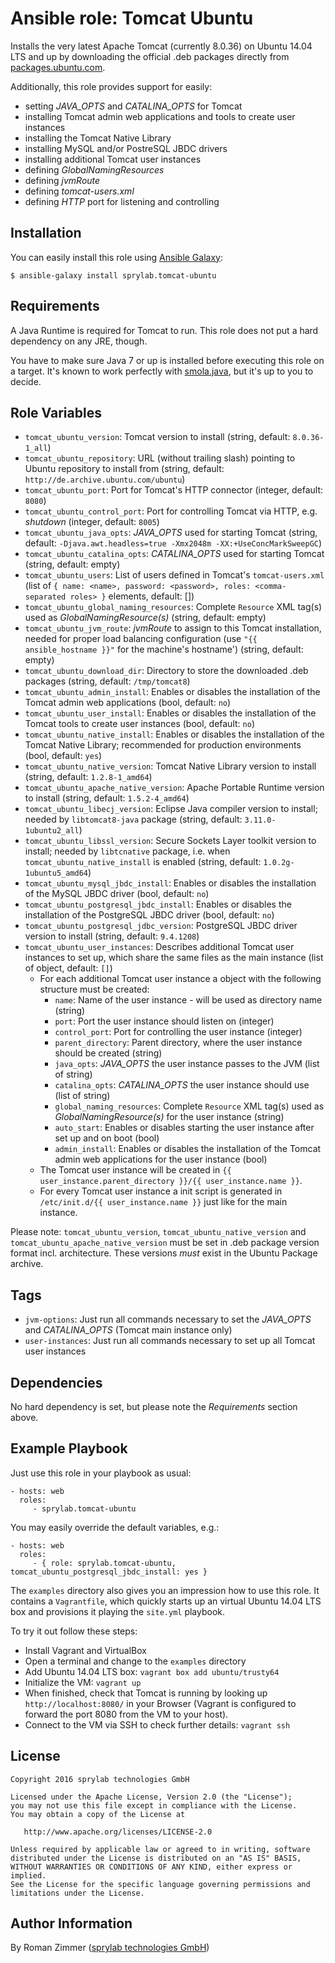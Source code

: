 Ansible role: Tomcat Ubuntu
===========================

Installs the very latest Apache Tomcat (currently 8.0.36) on Ubuntu 14.04 LTS and up by downloading the official .deb packages directly from [packages.ubuntu.com][1].

Additionally, this role provides support for easily:

* setting _JAVA_OPTS_ and _CATALINA_OPTS_ for Tomcat
* installing Tomcat admin web applications and tools to create user instances
* installing the Tomcat Native Library
* installing MySQL and/or PostreSQL JBDC drivers
* installing additional Tomcat user instances
* defining _GlobalNamingResources_
* defining _jvmRoute_
* defining _tomcat-users.xml_
* defining _HTTP_ port for listening and controlling

Installation
------------

You can easily install this role using [Ansible Galaxy][2]:

    $ ansible-galaxy install sprylab.tomcat-ubuntu

Requirements
------------

A Java Runtime is required for Tomcat to run. This role does not put a hard dependency on any JRE, though.

You have to make sure Java 7 or up is installed before executing this role on a target. It's known to work perfectly with [smola.java][3], but it's up to you to decide.

Role Variables
--------------

* `tomcat_ubuntu_version`: Tomcat version to install (string, default: `8.0.36-1_all`)
* `tomcat_ubuntu_repository`: URL (without trailing slash) pointing to Ubuntu repository to install from (string, default: `http://de.archive.ubuntu.com/ubuntu`)
* `tomcat_ubuntu_port`: Port for Tomcat's HTTP connector (integer, default: `8080`)
* `tomcat_ubuntu_control_port`: Port for controlling Tomcat via HTTP, e.g. _shutdown_ (integer, default: `8005`)
* `tomcat_ubuntu_java_opts`: _JAVA_OPTS_ used for starting Tomcat (string, default: `-Djava.awt.headless=true -Xmx2048m -XX:+UseConcMarkSweepGC`)
* `tomcat_ubuntu_catalina_opts`: _CATALINA_OPTS_ used for starting Tomcat (string, default: empty)
* `tomcat_ubuntu_users`: List of users defined in Tomcat's `tomcat-users.xml` (list of `{ name: <name>, password: <password>, roles: <comma-separated roles> }` elements, default: [])
* `tomcat_ubuntu_global_naming_resources`: Complete `Resource` XML tag(s) used as _GlobalNamingResource(s)_ (string, default: empty)
* `tomcat_ubuntu_jvm_route`: _jvmRoute_ to assign to this Tomcat installation, needed for proper load balancing configuration (use `"{{ ansible_hostname }}"` for the machine's hostname') (string, default: empty)
* `tomcat_ubuntu_download_dir`: Directory to store the downloaded .deb packages (string, default: `/tmp/tomcat8`)
* `tomcat_ubuntu_admin_install`: Enables or disables the installation of the Tomcat admin web applications (bool, default: `no`)
* `tomcat_ubuntu_user_install`: Enables or disables the installation of the Tomcat tools to create user instances (bool, default: `no`)
* `tomcat_ubuntu_native_install`: Enables or disables the installation of the Tomcat Native Library; recommended for production environments (bool, default: `yes`)
* `tomcat_ubuntu_native_version`: Tomcat Native Library version to install (string, default: `1.2.8-1_amd64`)
* `tomcat_ubuntu_apache_native_version`: Apache Portable Runtime version to install (string, default: `1.5.2-4_amd64`)
* `tomcat_ubuntu_libecj_version`: Eclipse Java compiler version to install; needed by `libtomcat8-java` package (string, default: `3.11.0-1ubuntu2_all`)
* `tomcat_ubuntu_libssl_version`: Secure Sockets Layer toolkit version to install; needed by `libtcnative` package, i.e. when `tomcat_ubuntu_native_install` is enabled (string, default: `1.0.2g-1ubuntu5_amd64`)
* `tomcat_ubuntu_mysql_jbdc_install`: Enables or disables the installation of the MySQL JBDC driver (bool, default: `no`)
* `tomcat_ubuntu_postgresql_jbdc_install`: Enables or disables the installation of the PostgreSQL JBDC driver (bool, default: `no`)
* `tomcat_ubuntu_postgresql_jdbc_version`: PostgreSQL JBDC driver version to install (string, default: `9.4.1208`)
* `tomcat_ubuntu_user_instances`: Describes additional Tomcat user instances to set up, which share the same files as the main instance (list of object, default: `[]`)
  * For each additional Tomcat user instance a object with the following structure must be created:
    * `name`: Name of the user instance - will be used as directory name (string)
    * `port`: Port the user instance should listen on (integer)
    * `control_port`: Port for controlling the user instance (integer)
    * `parent_directory`: Parent directory, where the user instance should be created (string)
    * `java_opts`: _JAVA_OPTS_ the user instance passes to the JVM (list of string)
    * `catalina_opts`: _CATALINA_OPTS_ the user instance should use (list of string)
    * `global_naming_resources`: Complete `Resource` XML tag(s) used as _GlobalNamingResource(s)_ for the user instance (string)
    * `auto_start`: Enables or disables starting the user instance after set up and on boot (bool)
    * `admin_install`: Enables or disables the installation of the Tomcat admin web applications for the user instance (bool)
  * The Tomcat user instance will be created in `{{ user_instance.parent_directory }}/{{ user_instance.name }}`.
  * For every Tomcat user instance a init script is generated in `/etc/init.d/{{ user_instance.name }}` just like for the main instance.

Please note: `tomcat_ubuntu_version`, `tomcat_ubuntu_native_version` and `tomcat_ubuntu_apache_native_version` must
be set in .deb package version format incl. architecture. These versions *must* exist in the Ubuntu Package archive.

Tags
----

* `jvm-options`: Just run all commands necessary to set the _JAVA_OPTS_ and _CATALINA_OPTS_ (Tomcat main instance only)
* `user-instances`: Just run all commands necessary to set up all Tomcat user instances

Dependencies
------------

No hard dependency is set, but please note the _Requirements_ section above.

Example Playbook
----------------

Just use this role in your playbook as usual:

    - hosts: web
      roles:
         - sprylab.tomcat-ubuntu

You may easily override the default variables, e.g.:

    - hosts: web
      roles:
         - { role: sprylab.tomcat-ubuntu, tomcat_ubuntu_postgresql_jbdc_install: yes }


The `examples` directory also gives you an impression how to use this role. It contains a `Vagrantfile`,
which quickly starts up an virtual Ubuntu 14.04 LTS box and provisions it playing the `site.yml` playbook.

To try it out follow these steps:

* Install Vagrant and VirtualBox
* Open a terminal and change to the `examples` directory
* Add Ubuntu 14.04 LTS box:
    `vagrant box add ubuntu/trusty64`
* Initialize the VM:
    `vagrant up`
 * When finished, check that Tomcat is running by looking up `http://localhost:8080/` in your Browser
 (Vagrant is configured to forward the port 8080 from the VM to your host).
 * Connect to the VM via SSH to check further details:
    `vagrant ssh`

License
-------

    Copyright 2016 sprylab technologies GmbH

    Licensed under the Apache License, Version 2.0 (the "License");
    you may not use this file except in compliance with the License.
    You may obtain a copy of the License at

       http://www.apache.org/licenses/LICENSE-2.0

    Unless required by applicable law or agreed to in writing, software
    distributed under the License is distributed on an "AS IS" BASIS,
    WITHOUT WARRANTIES OR CONDITIONS OF ANY KIND, either express or implied.
    See the License for the specific language governing permissions and
    limitations under the License.

Author Information
------------------

By Roman Zimmer ([sprylab technologies GmbH][4])

  [1]: http://packages.ubuntu.com/search?keywords=tomcat8&searchon=names&suite=xenial&section=all
  [2]: https://galaxy.ansible.com/sprylab/tomcat-ubuntu/
  [3]: https://galaxy.ansible.com/smola/java/
  [4]: https://sprylab.com/
